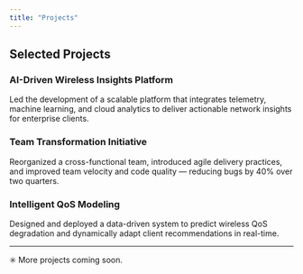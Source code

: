 ```yaml
---
title: "Projects"
---
```


## Selected Projects

### AI-Driven Wireless Insights Platform
Led the development of a scalable platform that integrates telemetry, machine learning, and cloud analytics to deliver actionable network insights for enterprise clients.

### Team Transformation Initiative
Reorganized a cross-functional team, introduced agile delivery practices, and improved team velocity and code quality — reducing bugs by 40% over two quarters.

### Intelligent QoS Modeling
Designed and deployed a data-driven system to predict wireless QoS degradation and dynamically adapt client recommendations in real-time.

---

✳️ More projects coming soon.

